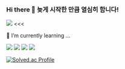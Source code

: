 ### Hi there 👋 늦게 시작한 만큼 열심히 함니다!

<!--
**kim-sung-jee/kim-sung-jee** is a ✨ _special_ ✨ repository because its `README.md` (this file) appears on your GitHub profile.

Here are some ideas to get you started:

- 🔭 I’m currently working on ...
- 🌱 I’m currently learning ...
- 👯 I’m looking to collaborate on ...
- 🤔 I’m looking for help with ...
- 💬 Ask me about ...
- 📫 How to reach me: ...
- 😄 Pronouns: ...
- ⚡ Fun fact: ...
-->
<a href="https://velog.io/@lsvk9921" target="_blank"><img src="https://img.shields.io/badge/Velog-20c997?style=flat-square&logo=Vimeo&logoColor=white"/></a> <<<


🌱 I’m currently learning ...

<img src="https://img.shields.io/badge/Spring-6DB33F?style=flat-square&logo=Spring&logoColor=white"/></a> 
<img src="https://img.shields.io/badge/Spring Boot-6DB33F?style=flat-square&logo=Spring Boot&logoColor=white"/></a>
<img src="https://img.shields.io/badge/Amazon AWS-232F3E?style=flat-square&logo=Amazon AWS&logoColor=white"/></a>
<img src="https://img.shields.io/badge/Redis-DC382D?style=flat-square&logo=Redis&logoColor=white"/></a>





[![Solved.ac Profile](http://mazassumnida.wtf/api/mini/generate_badge?boj=lsvk9921)](https://solved.ac/lsvk9921)
<!-- <img src="https://img.shields.io/badge/Doker-2496ED?style=flat-square&logo=Doker&logoColor=white"/></a>
<img src="https://img.shields.io/badge/Kubernetes-326CE5?style=flat-square&logo=Kubernetes&logoColor=white"/></a>
 -->
